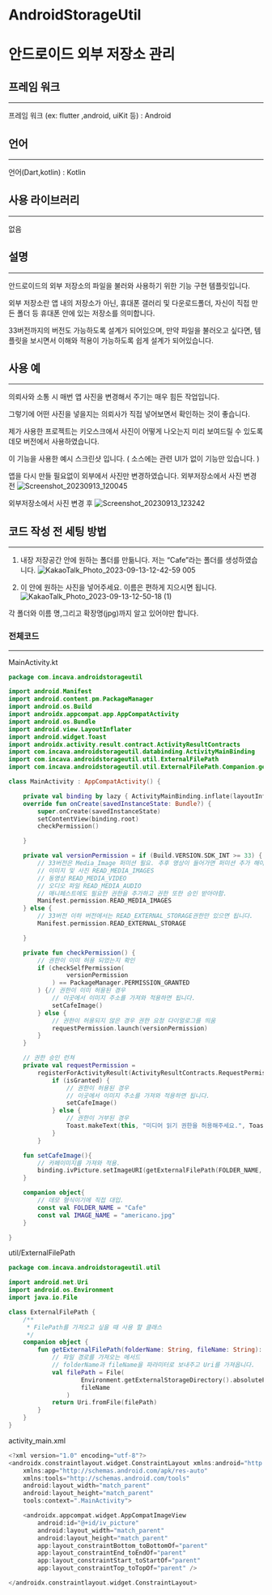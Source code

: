 # AndroidStorageUtil


# 안드로이드 외부 저장소 관리

## 프레임 워크

---

프레임 워크 (ex: flutter ,android, uiKit 등) : Android

## 언어

---

언어(Dart,kotlin) : Kotlin

## 사용 라이브러리

---

없음

## 설명

---

안드로이드의 외부 저장소의 파일을 불러와 사용하기 위한 기능 구현 템플릿입니다.

외부 저장소란 앱 내의 저장소가 아닌, 휴대폰 갤러리 및 다운로드폴더, 자신이 직접 만든 폴더 등 휴대폰 안에 있는 저장소를 의미합니다.  

33버전까지의 버전도 가능하도록 설계가 되어있으며, 만약 파일을 불러오고 싶다면, 템플릿을 보시면서 이해와 적용이 가능하도록 쉽게 설계가 되어있습니다.

## 사용 예

---

의뢰사와 소통 시 매번 앱 사진을 변경해서 주기는 매우 힘든 작업입니다. 

그렇기에 어떤 사진을 넣을지는 의뢰사가 직접 넣어보면서 확인하는 것이 좋습니다. 

제가 사용한 프로젝트는 키오스크에서 사진이 어떻게 나오는지 미리 보여드릴 수 있도록 데모 버전에서 사용하였습니다. 

이 기능을 사용한 예시 스크린샷 입니다. ( 소스에는 관련 UI가 없이 기능만 있습니다. )

앱을 다시 만들 필요없이 외부에서 사진만 변경하였습니다.
외부저장소에서 사진 변경 전
![Screenshot_20230913_120045](https://github.com/incava/AndroidStorageUtil/assets/68988975/42d8835f-3c31-4da9-8179-5674112effa1)



외부저장소에서 사진 변경 후
![Screenshot_20230913_123242](https://github.com/incava/AndroidStorageUtil/assets/68988975/949dbd02-c056-4e37-a55a-eb33bb7eadb6)



## 코드 작성 전 세팅 방법

---

1. 내장 저장공간 안에 원하는 폴더를 만듦니다. 저는 “Cafe”라는 폴더를 생성하였습니다. 
    ![KakaoTalk_Photo_2023-09-13-12-42-59 005](https://github.com/incava/AndroidStorageUtil/assets/68988975/f233a704-880d-425e-88e0-cfe1592cd450)


    

1. 이 안에 원하는 사진을 넣어주세요. 이름은 편하게 지으시면 됩니다.
   ![KakaoTalk_Photo_2023-09-13-12-50-18 (1)](https://github.com/incava/AndroidStorageUtil/assets/68988975/009c225f-8706-4d7c-b311-a37ad61f14b2)


각 폴더와 이름 명,그리고 확장명(jpg)까지 알고 있어야만 합니다.

### 전체코드

---

MainActivity.kt

```kotlin
package com.incava.androidstorageutil

import android.Manifest
import android.content.pm.PackageManager
import android.os.Build
import androidx.appcompat.app.AppCompatActivity
import android.os.Bundle
import android.view.LayoutInflater
import android.widget.Toast
import androidx.activity.result.contract.ActivityResultContracts
import com.incava.androidstorageutil.databinding.ActivityMainBinding
import com.incava.androidstorageutil.util.ExternalFilePath
import com.incava.androidstorageutil.util.ExternalFilePath.Companion.getExternalFilePath

class MainActivity : AppCompatActivity() {

    private val binding by lazy { ActivityMainBinding.inflate(layoutInflater) }
    override fun onCreate(savedInstanceState: Bundle?) {
        super.onCreate(savedInstanceState)
        setContentView(binding.root)
        checkPermission()

    }

    private val versionPermission = if (Build.VERSION.SDK_INT >= 33) {
        // 33버전은 Media_Image 퍼미션 필요. 추후 영상이 들어가면 퍼미션 추가 해야함!
        // 이미지 및 사진 READ_MEDIA_IMAGES
        // 동영상 READ_MEDIA_VIDEO
        // 오디오 파일 READ_MEDIA_AUDIO
        // 매니페스트에도 필요한 권한을 추가하고 권한 또한 승인 받아야함.
        Manifest.permission.READ_MEDIA_IMAGES
    } else {
        // 33버전 이하 버전에서는 READ_EXTERNAL_STORAGE권한만 있으면 됩니다.
        Manifest.permission.READ_EXTERNAL_STORAGE

    }

    private fun checkPermission() {
        // 권한이 이미 허용 되었는지 확인
        if (checkSelfPermission(
                versionPermission
            ) == PackageManager.PERMISSION_GRANTED
        ) {// 권한이 이미 허용된 경우
            // 이곳에서 이미지 주소를 가져와 적용하면 됩니다.
            setCafeImage()
        } else {
            // 권한이 허용되지 않은 경우 권한 요청 다이얼로그를 띄움
            requestPermission.launch(versionPermission)
        }
    }

    // 권한 승인 런쳐
    private val requestPermission =
        registerForActivityResult(ActivityResultContracts.RequestPermission()) { isGranted ->
            if (isGranted) {
                // 권한이 허용된 경우
                // 이곳에서 이미지 주소를 가져와 적용하면 됩니다.
                setCafeImage()
            } else {
                // 권한이 거부된 경우
                Toast.makeText(this, "미디어 읽기 권한을 허용해주세요.", Toast.LENGTH_SHORT).show()
            }
        }

    fun setCafeImage(){
        // 카페이미지를 가져와 적용.
        binding.ivPicture.setImageURI(getExternalFilePath(FOLDER_NAME, IMAGE_NAME))
    }

    companion object{
        // 데모 형식이기에 직접 대입.
        const val FOLDER_NAME = "Cafe"
        const val IMAGE_NAME = "americano.jpg"
    }

}
```

util/ExternalFilePath

```kotlin
package com.incava.androidstorageutil.util

import android.net.Uri
import android.os.Environment
import java.io.File

class ExternalFilePath {
    /**
     * FilePath를 가져오고 싶을 때 사용 할 클래스
     */
    companion object {
        fun getExternalFilePath(folderName: String, fileName: String): Uri {
            // 파일 경로를 가져오는 메서드
            // folderName과 fileName을 파라미터로 보내주고 Uri를 가져옵니다.
            val filePath = File(
                    Environment.getExternalStorageDirectory().absolutePath + "/$folderName",
                    fileName
                )
            return Uri.fromFile(filePath)
        }
    }
}
```

activity_main.xml

```kotlin
<?xml version="1.0" encoding="utf-8"?>
<androidx.constraintlayout.widget.ConstraintLayout xmlns:android="http://schemas.android.com/apk/res/android"
    xmlns:app="http://schemas.android.com/apk/res-auto"
    xmlns:tools="http://schemas.android.com/tools"
    android:layout_width="match_parent"
    android:layout_height="match_parent"
    tools:context=".MainActivity">

    <androidx.appcompat.widget.AppCompatImageView
        android:id="@+id/iv_picture"
        android:layout_width="match_parent"
        android:layout_height="match_parent"
        app:layout_constraintBottom_toBottomOf="parent"
        app:layout_constraintEnd_toEndOf="parent"
        app:layout_constraintStart_toStartOf="parent"
        app:layout_constraintTop_toTopOf="parent" />

</androidx.constraintlayout.widget.ConstraintLayout>
```

